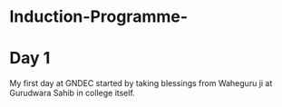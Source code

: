 # Induction-Programme-

# Day 1
My first day at GNDEC started by taking blessings from Waheguru ji at Gurudwara Sahib in college itself. 
